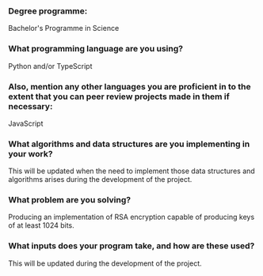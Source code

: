 ### Degree programme:
Bachelor's Programme in Science

### What programming language are you using?
Python and/or TypeScript

### Also, mention any other languages you are proficient in to the extent that you can peer review projects made in them if necessary:
JavaScript

### What algorithms and data structures are you implementing in your work?
This will be updated when the need to implement those data structures and algorithms arises during the development of the project.

### What problem are you solving?
Producing an implementation of RSA encryption capable of producing keys of at least 1024 bits.

### What inputs does your program take, and how are these used?
This will be updated during the development of the project.
